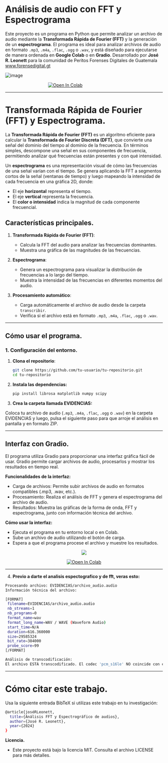 # **Análisis de audio con FFT y Espectrograma**

Este proyecto es un programa en Python que permite analizar un archivo de audio mediante la **Transformada Rápida de Fourier (FFT)** y la generación de un **espectrograma**. El programa es ideal para analizar archivos de audio en formato  `.mp3`, `.m4a`, `.flac`, `.ogg` o `.wav`, y está diseñado para ejecutarse de manera ordenada en **Google Colab** o en **Gradio**. Desarrollado por **José R. Leonett** para la comunidad de Peritos Forenses Digitales de Guatemala www.forensedigital.gt 

![image](https://drive.google.com/uc?export=view&id=1-4nfcJj0xPyVQ82EkxGZbPWw6L2Vy44o)

<p align="center">
  <a href="https://colab.research.google.com/drive/1lm9JrLej9Hl1wmHz5W-hrKvel5DmXF11#scrollTo=_JQu9bGiVt75">
    <img src="https://colab.research.google.com/assets/colab-badge.svg" alt="Open In Colab" style="margin-right: 120px;">
  </a>
</p>

---
# Transformada Rápida de Fourier (FFT) y Espectrograma.

La **Transformada Rápida de Fourier (FFT)** es un algoritmo eficiente para calcular la **Transformada de Fourier Discreta (DFT)**, que convierte una señal del dominio del tiempo al dominio de la frecuencia. En términos simples, descompone una señal en sus componentes de frecuencia, permitiendo analizar qué frecuencias están presentes y con qué intensidad.

Un **espectrograma** es una representación visual de cómo las frecuencias de una señal varían con el tiempo. Se genera aplicando la FFT a segmentos cortos de la señal (ventanas de tiempo) y luego mapeando la intensidad de cada frecuencia en una gráfica 2D, donde:

- El eje **horizontal** representa el tiempo.
- El eje **vertical** representa la frecuencia.
- El **color o intensidad** indica la magnitud de cada componente frecuencial.

## **Características principales.**

1. **Transformada Rápida de Fourier (FFT)**:
   - Calcula la FFT del audio para analizar las frecuencias dominantes.
   - Muestra una gráfica de las magnitudes de las frecuencias.

2. **Espectrograma**:
   - Genera un espectrograma para visualizar la distribución de frecuencias a lo largo del tiempo.
   - Muestra la intensidad de las frecuencias en diferentes momentos del audio.

3. **Procesamiento automático**:
   - Carga automáticamente el archivo de audio desde la carpeta `transcribir`.
   - Verifica si el archivo está en formato `.mp3`, `.m4a`, `.flac`, `.ogg` o `.wav`.

---

## **Cómo usar el programa.**

### **1. Configuración del entorno.**

1. **Clona el repositorio**:
   ```bash
   git clone https://github.com/tu-usuario/tu-repositorio.git
   cd tu-repositorio

2. **Instala las dependencias:**
   ```bash
   pip install librosa matplotlib numpy scipy

3. **Crea la carpeta llamada EVIDENCIAS:**

Coloca tu archivo de audio (`.mp3`, `.m4a`, `.flac`, `.ogg` o `.wav`) en la carpeta EVIDENCIAS y luego, pulsa el siguiente paso para que arroje el análisis en pantalla y en formato ZIP.

---

## **Interfaz con Gradio.**
El programa utiliza Gradio para proporcionar una interfaz gráfica fácil de usar. Gradio permite cargar archivos de audio, procesarlos y mostrar los resultados en tiempo real.

**Funcionalidades de la interfaz:**
- Carga de archivos: Permite subir archivos de audio en formatos compatibles (.mp3, .wav, etc.).
- Procesamiento: Realiza el análisis de FFT y genera el espectrograma del archivo de audio.
- Resultados: Muestra las gráficas de la forma de onda, FFT y espectrograma, junto con información técnica del archivo.

**Cómo usar la interfaz:**
- Ejecuta el programa en tu entorno local o en Colab.
- Sube un archivo de audio utilizando el botón de carga.
- Espera a que el programa procese el archivo y muestre los resultados.

<p align="center">
  <img src="https://github.com/jrleonett/FFT-Espectrograma/blob/main/congradio.png?raw=true">
</p>

<p align="center">
  <a href="https://colab.research.google.com/drive/19M8MrKN91bQtQXqTEoiXEsNGXIq1jXqC">
    <img src="https://colab.research.google.com/assets/colab-badge.svg" alt="Open In Colab">
  </a>
</p>

----

4. **Previo a darte el analisis espectografico y de fft, veras esto:**
  ```bash
  Procesando archivo: EVIDENCIAS/archivo_audio.audio
  Información técnica del archivo:

  [FORMAT]
   filename=EVIDENCIAS/archivo_audio.audio
   nb_streams=1
   nb_programs=0
   format_name=wav
   format_long_name=WAV / WAVE (Waveform Audio)
   start_time=N/A
   duration=616.360000
   size=29585324
   bit_rate=384000
   probe_score=99
  [/FORMAT]

  Análisis de transcodificación:
  El archivo ESTÁ transcodificado. El codec 'pcm_s16le' NO coincide con el formato 'wav'.
  ```
---
# Cómo citar este trabajo.
Usa la siguiente entrada BibTeX si utilizas este trabajo en tu investigación:
```bash
@article{joséRLeonett,
  title={Análisis FFT y Espectrográfico de audios},
  author={José R. Leonett},
  year={2024}
}
```

**Licencia.**
- Este proyecto está bajo la licencia MIT. Consulta el archivo LICENSE para más detalles.
